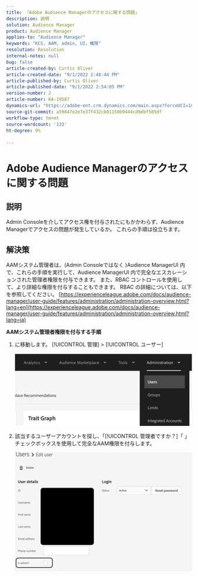 ```yaml
---
title: 「Adobe Audience Managerのアクセスに関する問題」
description: 説明
solution: Audience Manager
product: Audience Manager
applies-to: "Audience Manager"
keywords: "KCS, AAM, admin, UI，権限"
resolution: Resolution
internal-notes: null
bug: false
article-created-by: Curtis Oliver
article-created-date: "9/1/2022 2:48:44 PM"
article-published-by: Curtis Oliver
article-published-date: "9/1/2022 2:54:05 PM"
version-number: 2
article-number: KA-19587
dynamics-url: "https://adobe-ent.crm.dynamics.com/main.aspx?forceUCI=1&pagetype=entityrecord&etn=knowledgearticle&id=a2da922a-052a-ed11-9db1-0022480868ff"
source-git-commit: a59847e2e7e37f432cb01150b9444cd9dbf585df
workflow-type: tm+mt
source-wordcount: '133'
ht-degree: 9%

---
```


# Adobe Audience Managerのアクセスに関する問題

## 説明

Admin Consoleを介してアクセス権を付与されたにもかかわらず、Audience Managerでアクセスの問題が発生しているか。 これらの手順は役立ちます。

## 解決策

AAMシステム管理者は、(Admin Consoleではなく )Audience ManagerUI 内で、これらの手順を実行して、Audience ManagerUI 内で完全なエスカレーションされた管理者権限を付与できます。 また、RBAC コントロールを使用して、より詳細な権限を付与することもできます。 RBAC の詳細については、以下を参照してください。 [https://experienceleague.adobe.com/docs/audience-manager/user-guide/features/administration/administration-overview.html?lang=en](https://experienceleague.adobe.com/docs/audience-manager/user-guide/features/administration/administration-overview.html?lang=ja)

<b>AAMシステム管理者権限を付与する手順</b>

1. に移動します。 [!UICONTROL 管理] > [!UICONTROL ユーザー]

   ![](assets/0c4ffacf-e9d5-ec11-a7b5-000d3a37750e.png)

1. 該当するユーザーアカウントを探し、「[!UICONTROL 管理者ですか？]「 」チェックボックスを使用して完全なAAM権限を付与します。

   ![](assets/07c16ce8-e9d5-ec11-a7b5-000d3a37750e.png)
